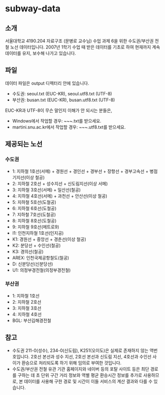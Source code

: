 # subway-data

## 소개

서울대학교 4190.204 자료구조 (문병로 교수님) 수업 과제 6을 위한 수도권/부산권 전철 노선 데이터입니다. 2007년 1학기 수업 때 받은 데이터를 기초로 하여 현재까지 계속 데이터를 유지, 보수해 나가고 있습니다.

## 파일

데이터 파일은 output 디렉터리 안에 있습니다.

- 수도권: seoul.txt (EUC-KR), seoul.utf8.txt (UTF-8)
- 부산권: busan.txt (EUC-KR), busan.utf8.txt (UTF-8)

EUC-KR과 UTF-8이 무슨 말인지 이해가 안 되시는 분들은,

- Windows에서 작업할 경우: ~~~.txt를 받으세요.
- martini.snu.ac.kr에서 작업할 경우: ~~~.utf8.txt를 받으세요.

## 제공되는 노선

### 수도권

- 1: 지하철 1호선(서메) + 경원선 + 경인선 + 경부선 + 장항선 + 경부고속선 + 병점기지선(이상 철공)
- 2: 지하철 2호선 + 성수지선 + 신도림지선(이상 서메)
- 3: 지하철 3호선(서메) + 일산선(철공)
- 4: 지하철 4호선(서메) + 과천선 + 안산선(이상 철공)
- 5: 지하철 5호선(도철공)
- 6: 지하철 6호선(도철공)
- 7: 지하철 7호선(도철공)
- 8: 지하철 8호선(도철공)
- 9: 지하철 9호선(메트로9)
- I1: 인천지하철 1호선(인지공)
- K1: 경원선 + 중앙선 + 경춘선(이상 철공)
- K2: 분당선 + 수인선(철공)
- K3: 경의선(철공)
- AREX: 인천국제공항철도(철공)
- D: 신분당선(신분당선)
- U1: 의정부경전철(의정부경전철)

### 부산권

- 1: 지하철 1호선
- 2: 지하철 2호선
- 3: 지하철 3호선
- 4: 지하철 4호선
- BGL: 부산김해경전철

## 참고

- 수도권 211-0(성수), 234-0(신도림), K251(오이도)은 실제로 존재하지 않는 역번호입니다. 2호선 본선과 성수 지선, 2호선 본선과 신도림 지선, 4호선과 수인선 사이가 환승으로 처리되도록 하기 위해 임의로 부여한 것입니다.
- 수도권/부산권 전철 유관 기관 홈페이지와 네이버 등의 포탈 사이트 등은 최단 경로를 구하는 데 초 단위 구간 거리 정보와 역별 평균 환승시간 정보를 추가로 사용하므로, 본 데이터를 사용해 구한 경로 및 시간이 이들 서비스의 계산 결과와 다를 수 있습니다. 
